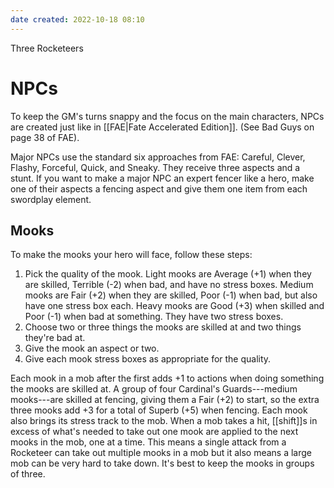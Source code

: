 ```yaml
---
date created: 2022-10-18 08:10
---
```


Three Rocketeers

# NPCs

To keep the GM's turns snappy and the focus on the main characters, NPCs are created just like in [[FAE|Fate Accelerated Edition]]. (See Bad Guys on page 38 of FAE).

Major NPCs use the standard six approaches from FAE: Careful, Clever, Flashy, Forceful, Quick, and Sneaky. They receive three aspects and a stunt. If you want to make a major NPC an expert fencer like a hero, make one of their aspects a fencing aspect and give them one item from each swordplay element.

## Mooks

To make the mooks your hero will face, follow these steps:
  1. Pick the quality of the mook. Light mooks are Average (+1) when they are skilled, Terrible (-2) when bad, and have no stress boxes.  Medium mooks are Fair (+2) when they are skilled, Poor (-1) when bad, but also have one stress box each. Heavy mooks are Good (+3) when skilled and Poor (-1) when bad at something. They have two stress boxes.
  2. Choose two or three things the mooks are skilled at and two things they're bad at.
  3. Give the mook an aspect or two.
  4. Give each mook stress boxes as appropriate for the quality.

Each mook in a mob after the first adds +1 to actions when doing something the mooks are skilled at. A group of four Cardinal's Guards---medium mooks---are skilled at fencing, giving them a Fair (+2) to start, so the extra three mooks add +3 for a total of Superb (+5) when fencing. Each mook also brings its stress track to the mob. When a mob takes a hit, [[shift]]s in excess of what's needed to take out one mook are applied to the next mooks in the mob, one at a time. This means a single attack from a Rocketeer can take out multiple mooks in a mob but it also means a large mob can be very hard to take down. It's best to keep the mooks in groups of three.
